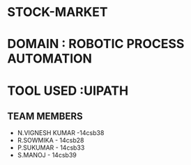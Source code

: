 # STOCK-MARKET
# DOMAIN : **ROBOTIC PROCESS AUTOMATION**

# TOOL USED :**UIPATH**

## TEAM MEMBERS 
- N.VIGNESH KUMAR -14csb38
- R.SOWMIKA - 14csb28
- P.SUKUMAR - 14csb33
- S.MANOJ - 14csb39
